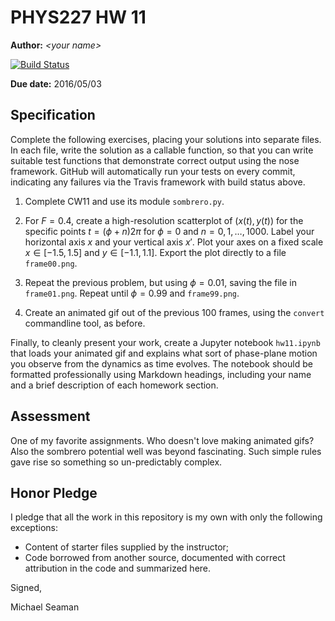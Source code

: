 # PHYS227 HW 11

**Author:** _\<your name\>_

[![Build Status](https://travis-ci.org/chapman-phys227-2016s/hw-11-seama107.svg?branch=master)](https://travis-ci.org/chapman-phys227-2016s/hw-11-seama107)

**Due date:** 2016/05/03

## Specification

Complete the following exercises, placing your solutions into separate files. In each file, write the solution as a callable function, so that you can write suitable test functions that demonstrate correct output using the nose framework. GitHub will automatically run your tests on every commit, indicating any failures via the Travis framework with build status above.

1. Complete CW11 and use its module ```sombrero.py```.
   
1. For $F = 0.4$, create a high-resolution scatterplot of $(x(t),y(t))$ for the specific points $t = (\phi + n)2\pi$ for $\phi = 0$ and $n = 0,1,\ldots,1000$. Label your horizontal axis $x$ and your vertical axis $x'$. Plot your axes on a fixed scale $x\in[-1.5,1.5]$ and $y\in[-1.1,1.1]$.  Export the plot directly to a file ```frame00.png```.
   
1. Repeat the previous problem, but using $\phi = 0.01$, saving the file in ```frame01.png```. Repeat until $\phi = 0.99$ and ```frame99.png```. 
   
1. Create an animated gif out of the previous 100 frames, using the ```convert``` commandline tool, as before.
   
Finally, to cleanly present your work, create a Jupyter notebook ```hw11.ipynb``` that loads your animated gif and explains what sort of phase-plane motion you observe from the dynamics as time evolves. The notebook should be formatted professionally using Markdown headings, including your name and a brief description of each homework section.

## Assessment

One of my favorite assignments. Who doesn't love making animated gifs? Also the sombrero potential well was beyond fascinating. Such simple rules gave rise so something so un-predictably complex.

## Honor Pledge

I pledge that all the work in this repository is my own with only the following exceptions:

* Content of starter files supplied by the instructor;
* Code borrowed from another source, documented with correct attribution in the code and summarized here.

Signed,

Michael Seaman
